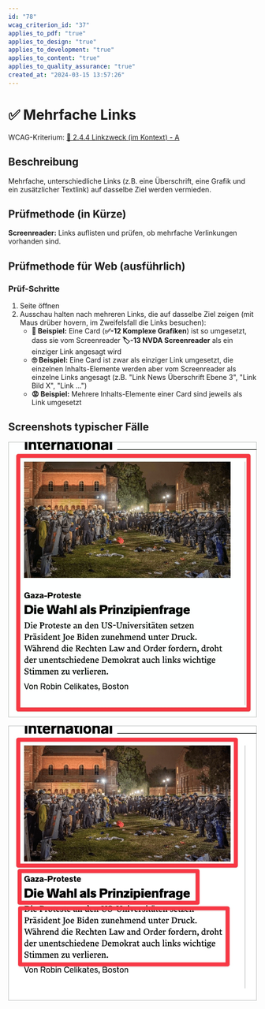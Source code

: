 ```yaml
---
id: "78"
wcag_criterion_id: "37"
applies_to_pdf: "true"
applies_to_design: "true"
applies_to_development: "true"
applies_to_content: "true"
applies_to_quality_assurance: "true"
created_at: "2024-03-15 13:57:26"
---
```


# ✅ Mehrfache Links

WCAG-Kriterium: [📜 2.4.4 Linkzweck (im Kontext) - A](..)

## Beschreibung

Mehrfache, unterschiedliche Links (z.B. eine Überschrift, eine Grafik und ein zusätzlicher Textlink) auf dasselbe Ziel werden vermieden.

## Prüfmethode (in Kürze)

**Screenreader:** Links auflisten und prüfen, ob mehrfache Verlinkungen vorhanden sind.

## Prüfmethode für Web (ausführlich)

### Prüf-Schritte

1. Seite öffnen
1. Ausschau halten nach mehreren Links, die auf dasselbe Ziel zeigen (mit Maus drüber hovern, im Zweifelsfall die Links besuchen):
    - **🙂 Beispiel:** Eine Card (**✅-12 Komplexe Grafiken**) ist so umgesetzt, dass sie vom Screenreader **🏷️-13 NVDA Screenreader** als ein einziger Link angesagt wird
    - **🙄 Beispiel:** Eine Card ist zwar als einziger Link umgesetzt, die einzelnen Inhalts-Elemente werden aber vom Screenreader als einzelne Links angesagt (z.B. "Link News Überschrift Ebene 3", "Link Bild X", "Link ...")
    - **😡 Beispiel:** Mehrere Inhalts-Elemente einer Card sind jeweils als Link umgesetzt

## Screenshots typischer Fälle

![Card als ein einziger Link bei WOZ](images/card-als-ein-einziger-link-bei-woz.png)

![Card mit mehreren Links auf dasselbe Ziel](images/card-mit-mehreren-links-auf-dasselbe-ziel.png)